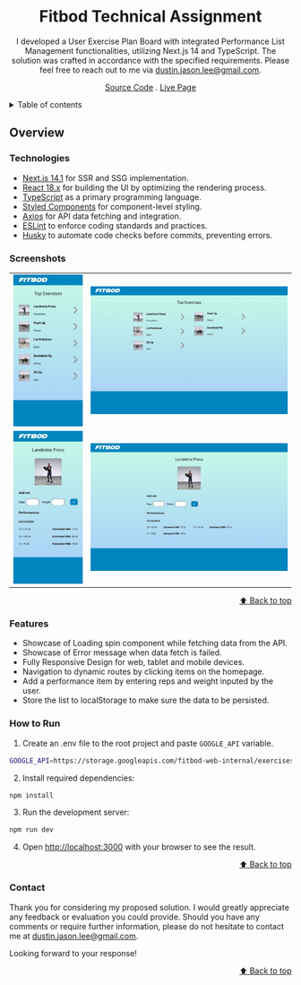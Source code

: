 <div id="top"></div>

<div align="center">

# Fitbod Technical Assignment

I developed a User Exercise Plan Board with integrated Performance List Management functionalities, utilizing Next.js 14 and TypeScript. The solution was crafted in accordance with the specified requirements. Please feel free to reach out to me via [dustin.jason.lee@gmail.com][email].

[Source Code][solution-url] . [Live Page][live-page]

</div>

<details>
<summary>Table of contents</summary>

- [Technologies](#technologies)
- [Features](#features)
- [Screenshots](#screenshots)
- [How to Run](#how-to-run)
- [Contact](#contact)

</details>

## Overview

### Technologies

- [Next.js 14.1](https://nextjs.org) for SSR and SSG implementation.
- [React 18.x](https://react.dev) for building the UI by optimizing the rendering process.
- [TypeScript](https://www.typescriptlang.org) as a primary programming language.
- [Styled Components](https://styled-components.com) for component-level styling.
- [Axios](https://axios-http.com/docs/intro) for API data fetching and integration.
- [ESLint](https://eslint.org) to enforce coding standards and practices.
- [Husky](https://typicode.github.io/husky) to automate code checks before commits, preventing errors.

### Screenshots

<table>
  <tr>
    <td>
      <img src="./screenshots/home_mobile.jpg" width="100%" title="home-mobile"  />
    </td>
		<td>
      <img src="./screenshots/home_web.jpg" width="100%" title="Home tablet solution"/>
    </td>
  </tr>
  
  <tr>
	  <td>
      <img src="./screenshots/detail_mobile.jpg" width="100%" title="Destination mobile solution"  />
    </td>
		<td>
      <img src="./screenshots/detail_home.jpg" width="100%" title="Destination tablet solution"/>
    </td>
  </tr>
</table>

<p align="right"><a href="#top">⬆️ Back to top</a></p>

### Features

- Showcase of Loading spin component while fetching data from the API.
- Showcase of Error message when data fetch is failed.
- Fully Responsive Design for web, tablet and mobile devices.
- Navigation to dynamic routes by clicking items on the homepage.
- Add a performance item by entering reps and weight inputed by the user.
- Store the list to localStorage to make sure the data to be persisted.

### How to Run

1. Create an .env file to the root project and paste `GOOGLE_API` variable.

```bash
GOOGLE_API=https://storage.googleapis.com/fitbod-web-internal/exercises.json
```

2. Install required dependencies:

```bash
npm install
```

3. Run the development server:

```bash
npm run dev
```

4. Open [http://localhost:3000](http://localhost:3000) with your browser to see the result.

<p align="right"><a href="#top">⬆️ Back to top</a></p>

### Contact

Thank you for considering my proposed solution. I would greatly appreciate any feedback or evaluation you could provide. Should you have any comments or require further information, please do not hesitate to contact me at [dustin.jason.lee@gmail.com][email].

Looking forward to your response!

<p align="right"><a href="#top">⬆️ Back to top</a></p>

[live-page]: https://space-tourist.vercel.app
[solution-url]: https://www.frontendmentor.io/solutions/space-tourism-solution-in-nextjs-OMUOrt3m__
[email]: mailto:dustin.jason.lee@gmail.com
